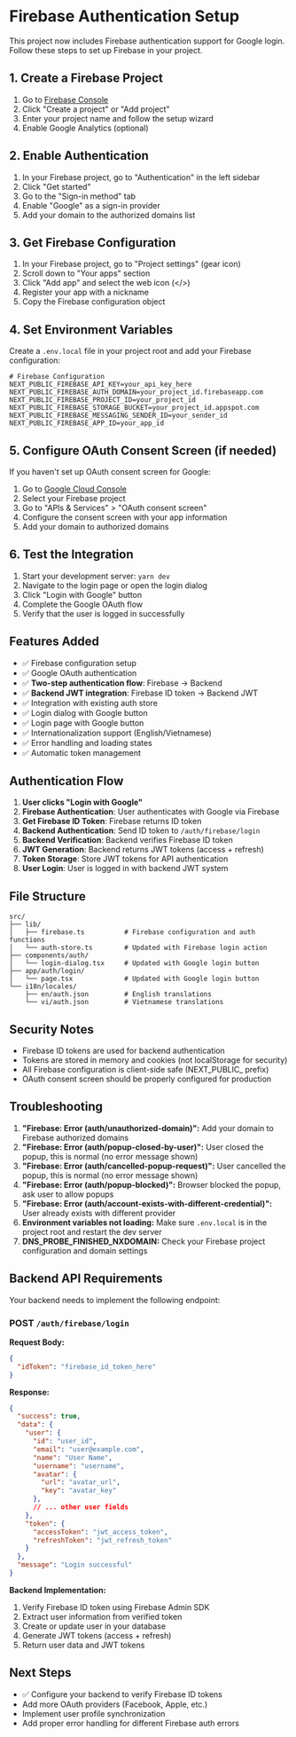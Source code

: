 # Firebase Authentication Setup

This project now includes Firebase authentication support for Google login. Follow these steps to set up Firebase in your project.

## 1. Create a Firebase Project

1. Go to [Firebase Console](https://console.firebase.google.com/)
2. Click "Create a project" or "Add project"
3. Enter your project name and follow the setup wizard
4. Enable Google Analytics (optional)

## 2. Enable Authentication

1. In your Firebase project, go to "Authentication" in the left sidebar
2. Click "Get started"
3. Go to the "Sign-in method" tab
4. Enable "Google" as a sign-in provider
5. Add your domain to the authorized domains list

## 3. Get Firebase Configuration

1. In your Firebase project, go to "Project settings" (gear icon)
2. Scroll down to "Your apps" section
3. Click "Add app" and select the web icon (</>)
4. Register your app with a nickname
5. Copy the Firebase configuration object

## 4. Set Environment Variables

Create a `.env.local` file in your project root and add your Firebase configuration:

```env
# Firebase Configuration
NEXT_PUBLIC_FIREBASE_API_KEY=your_api_key_here
NEXT_PUBLIC_FIREBASE_AUTH_DOMAIN=your_project_id.firebaseapp.com
NEXT_PUBLIC_FIREBASE_PROJECT_ID=your_project_id
NEXT_PUBLIC_FIREBASE_STORAGE_BUCKET=your_project_id.appspot.com
NEXT_PUBLIC_FIREBASE_MESSAGING_SENDER_ID=your_sender_id
NEXT_PUBLIC_FIREBASE_APP_ID=your_app_id
```

## 5. Configure OAuth Consent Screen (if needed)

If you haven't set up OAuth consent screen for Google:

1. Go to [Google Cloud Console](https://console.cloud.google.com/)
2. Select your Firebase project
3. Go to "APIs & Services" > "OAuth consent screen"
4. Configure the consent screen with your app information
5. Add your domain to authorized domains

## 6. Test the Integration

1. Start your development server: `yarn dev`
2. Navigate to the login page or open the login dialog
3. Click "Login with Google" button
4. Complete the Google OAuth flow
5. Verify that the user is logged in successfully

## Features Added

- ✅ Firebase configuration setup
- ✅ Google OAuth authentication
- ✅ **Two-step authentication flow**: Firebase → Backend
- ✅ **Backend JWT integration**: Firebase ID token → Backend JWT
- ✅ Integration with existing auth store
- ✅ Login dialog with Google button
- ✅ Login page with Google button
- ✅ Internationalization support (English/Vietnamese)
- ✅ Error handling and loading states
- ✅ Automatic token management

## Authentication Flow

1. **User clicks "Login with Google"**
2. **Firebase Authentication**: User authenticates with Google via Firebase
3. **Get Firebase ID Token**: Firebase returns ID token
4. **Backend Authentication**: Send ID token to `/auth/firebase/login`
5. **Backend Verification**: Backend verifies Firebase ID token
6. **JWT Generation**: Backend returns JWT tokens (access + refresh)
7. **Token Storage**: Store JWT tokens for API authentication
8. **User Login**: User is logged in with backend JWT system

## File Structure

```
src/
├── lib/
│   ├── firebase.ts          # Firebase configuration and auth functions
│   └── auth-store.ts        # Updated with Firebase login action
├── components/auth/
│   └── login-dialog.tsx     # Updated with Google login button
├── app/auth/login/
│   └── page.tsx             # Updated with Google login button
└── i18n/locales/
    ├── en/auth.json         # English translations
    └── vi/auth.json         # Vietnamese translations
```

## Security Notes

- Firebase ID tokens are used for backend authentication
- Tokens are stored in memory and cookies (not localStorage for security)
- All Firebase configuration is client-side safe (NEXT_PUBLIC_ prefix)
- OAuth consent screen should be properly configured for production

## Troubleshooting

1. **"Firebase: Error (auth/unauthorized-domain)":** Add your domain to Firebase authorized domains
2. **"Firebase: Error (auth/popup-closed-by-user)":** User closed the popup, this is normal (no error message shown)
3. **"Firebase: Error (auth/cancelled-popup-request)":** User cancelled the popup, this is normal (no error message shown)
4. **"Firebase: Error (auth/popup-blocked)":** Browser blocked the popup, ask user to allow popups
5. **"Firebase: Error (auth/account-exists-with-different-credential)":** User already exists with different provider
6. **Environment variables not loading:** Make sure `.env.local` is in the project root and restart the dev server
7. **DNS_PROBE_FINISHED_NXDOMAIN:** Check your Firebase project configuration and domain settings

## Backend API Requirements

Your backend needs to implement the following endpoint:

### POST `/auth/firebase/login`

**Request Body:**
```json
{
  "idToken": "firebase_id_token_here"
}
```

**Response:**
```json
{
  "success": true,
  "data": {
    "user": {
      "id": "user_id",
      "email": "user@example.com",
      "name": "User Name",
      "username": "username",
      "avatar": {
        "url": "avatar_url",
        "key": "avatar_key"
      },
      // ... other user fields
    },
    "token": {
      "accessToken": "jwt_access_token",
      "refreshToken": "jwt_refresh_token"
    }
  },
  "message": "Login successful"
}
```

**Backend Implementation:**
1. Verify Firebase ID token using Firebase Admin SDK
2. Extract user information from verified token
3. Create or update user in your database
4. Generate JWT tokens (access + refresh)
5. Return user data and JWT tokens

## Next Steps

- ✅ Configure your backend to verify Firebase ID tokens
- Add more OAuth providers (Facebook, Apple, etc.)
- Implement user profile synchronization
- Add proper error handling for different Firebase auth errors
